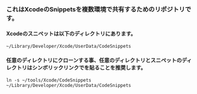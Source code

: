 ### これはXcodeのSnippetsを複数環境で共有するためのリポジトリです。
#### Xcodeのスニペットは以下のディレクトリにあります。
`~/Library/Developer/Xcode/UserData/CodeSnippets`

#### 任意のディレクトリにクローンする事、任意のディレクトリとスニペットのディレクトリはシンボリックリンクでを貼ることを推奨します。
`ln -s ~/tools/Xcode/CodeSnippets ~/Library/Developer/Xcode/UserData/CodeSnippets`

